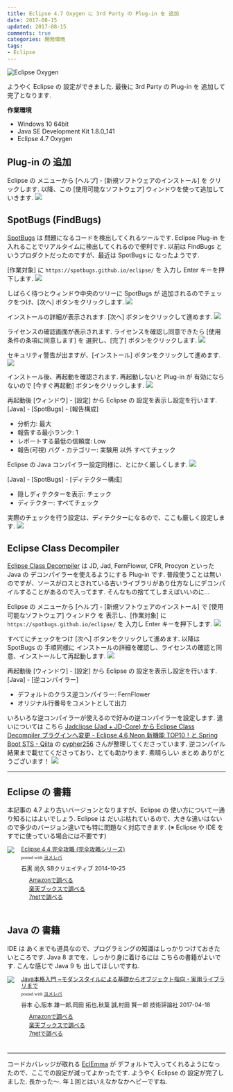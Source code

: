 ```yaml
---
title: Eclipse 4.7 Oxygen に 3rd Party の Plug-in を 追加
date: 2017-08-15
updated: 2017-08-15
comments: true
categories: 開発環境
tags:
- Eclipse
---
```


![](/assets/eclipse/4.7-oxygen.png "Eclipse Oxygen")

ようやく Eclipse の 設定ができました. 最後に 3rd Party の Plug-in を 追加して完了となります.

**作業環境**
- Windows 10 64bit
- Java SE Development Kit 1.8.0_141
- Eclipse 4.7 Oxygen


## Plug-in の 追加
Eclipse の メニューから [ヘルプ] - [新規ソフトウェアのインストール] を クリックします. 以降、この [使用可能なソフトウェア] ウィンドウを使って追加していきます.
![](/assets/eclipse/4.7-oxygen-3rd-party-plugins/01.png)


## SpotBugs (FindBugs)
[SpotBugs](https://spotbugs.github.io/) は 問題になるコードを検出してくれるツールです. Eclipse Plug-in を 入れることでリアルタイムに検出してくれるので便利です. 以前は FindBugs というプロダクトだったのですが、最近は SpotBugs に なったようです.

[作業対象] に `https://spotbugs.github.io/eclipse/` を 入力し Enter キーを押下します.
![](/assets/eclipse/4.7-oxygen-3rd-party-plugins/11.png)

しばらく待つとウィンドウ中央のツリーに SpotBugs が 追加されるのでチェックをつけ、[次へ] ボタンをクリックします.
![](/assets/eclipse/4.7-oxygen-3rd-party-plugins/12.png)

インストールの詳細が表示されます. [次へ] ボタンをクリックして進めます.
![](/assets/eclipse/4.7-oxygen-3rd-party-plugins/13.png)

ライセンスの確認画面が表示されます. ライセンスを確認し同意できたら [使用条件の条項に同意します] を 選択し、[完了] ボタンをクリックします.
![](/assets/eclipse/4.7-oxygen-3rd-party-plugins/14.png)

セキュリティ警告が出ますが、[インストール] ボタンをクリックして進めます.
![](/assets/eclipse/4.7-oxygen-3rd-party-plugins/15.png)

インストール後、再起動を確認されます. 再起動しないと Plug-in が 有効にならないので [今すぐ再起動] ボタンをクリックします.
![](/assets/eclipse/4.7-oxygen-3rd-party-plugins/16.png)

再起動後 [ウィンドウ] - [設定] から Eclipse の 設定を表示し設定を行います.
[Java] - [SpotBugs] - [報告構成]
- 分析力: 最大
- 報告する最小ランク: 1
- レポートする最低の信頼度: Low
- 報告(可視) バグ・カテゴリー: 実験用 以外 すべてチェック

Eclipse の Java コンパイラー設定同様に、とにかく厳しくします.
![](/assets/eclipse/4.7-oxygen-3rd-party-plugins/17.png)

[Java] - [SpotBugs] - [ディテクター構成]
- 隠しディテクターを表示: チェック
- ディテクター: すべてチェック

実際のチェックを行う設定は、ディテクターになるので、ここも厳しく設定します.
![](/assets/eclipse/4.7-oxygen-3rd-party-plugins/18.png)


## Eclipse Class Decompiler
[Eclipse Class Decompiler](http://www.cpupk.com/decompiler/) は JD, Jad, FernFlower, CFR, Procyon といった Java の デコンパイラーを使えるようにする Plug-in です.
普段使うことは無いのですが、ソースがロスとされている古いライブラリがあり仕方なしにデコンパイルすることがあるので入ってます. そんなもの捨ててしまえばいいのに...

Eclipse の メニューから [ヘルプ] - [新規ソフトウェアのインストール] で [使用可能なソフトウェア] ウィンドウ を 表示し、[作業対象] に `https://spotbugs.github.io/eclipse/` を 入力し Enter キーを押下します.
![](/assets/eclipse/4.7-oxygen-3rd-party-plugins/21.png)

すべてにチェックをつけ [次へ] ボタンをクリックして進めます. 以降は SpotBugs の 手順同様に インストールの詳細を確認し、ライセンスの確認と同意、インストールして再起動します.
![](/assets/eclipse/4.7-oxygen-3rd-party-plugins/22.png)

再起動後 [ウィンドウ] - [設定] から Eclipse の 設定を表示し設定を行います.
[Java] - [逆コンパイラー]
- デフォルトのクラス逆コンパイラー: FernFlower
- オリジナル行番号をコメントとして出力

いろいろな逆コンパイラーが使えるので好みの逆コンパイラーを設定します. 違いについては こちら [Jadclipse (Jad + JD-Core) から Eclipse Class Decompiler プラグインへ変更 - Eclipse 4.6 Neon 新機能 TOP10！と Spring Boot STS - Qiita](http://qiita.com/cypher256/items/2384d6797ac49740f217#jadclipse-jad--jd-core-%E3%81%8B%E3%82%89-eclipse-class-decompiler-%E3%83%97%E3%83%A9%E3%82%B0%E3%82%A4%E3%83%B3%E3%81%B8%E5%A4%89%E6%9B%B4) の [cypher256](http://qiita.com/cypher256) さんが整理してくださっています. 逆コンパイル結果まで載せてくださっており、とても助かります. 素晴らしい まとめ ありがとうございます！
![](/assets/eclipse/4.7-oxygen-3rd-party-plugins/23.png)



- - - -
## Eclipse の 書籍
本記事の 4.7 より古いバージョンとなりますが、Eclipse の 使い方について一通り知るにはよいでしょう. Eclipse は だいぶ枯れているので、大きな違いはないので多少のバージョン違いでも特に問題なく対応できます. (※ Eclipse や IDE を すでに使っている場合には不要です)
<div class="booklink-box" style="text-align:left;padding-bottom:20px;font-size:small;/zoom: 1;overflow: hidden;"><div class="booklink-image" style="float:left;margin:0 15px 10px 0;"><a href="//af.moshimo.com/af/c/click?a_id=860699&p_id=170&pc_id=185&pl_id=4062&s_v=b5Rz2P0601xu&url=http%3A%2F%2Fwww.amazon.co.jp%2Fexec%2Fobidos%2FASIN%2F4797380950" target="_blank" ><img src="https://images-fe.ssl-images-amazon.com/images/I/61UJFDCJZyL._SL160_.jpg" style="border: none;" /></a><img src="//i.moshimo.com/af/i/impression?a_id=860699&p_id=170&pc_id=185&pl_id=4062" width="1" height="1" style="border:none;"></div><div class="booklink-info" style="line-height:120%;/zoom: 1;overflow: hidden;"><div class="booklink-name" style="margin-bottom:10px;line-height:120%"><a href="//af.moshimo.com/af/c/click?a_id=860699&p_id=170&pc_id=185&pl_id=4062&s_v=b5Rz2P0601xu&url=http%3A%2F%2Fwww.amazon.co.jp%2Fexec%2Fobidos%2FASIN%2F4797380950" target="_blank" >Eclipse 4.4 完全攻略 (完全攻略シリーズ)</a><img src="//i.moshimo.com/af/i/impression?a_id=860699&p_id=170&pc_id=185&pl_id=4062" width="1" height="1" style="border:none;"><div class="booklink-powered-date" style="font-size:8pt;margin-top:5px;font-family:verdana;line-height:120%">posted with <a href="https://yomereba.com" rel="nofollow" target="_blank">ヨメレバ</a></div></div><div class="booklink-detail" style="margin-bottom:5px;">石黒 尚久 SBクリエイティブ 2014-10-25    </div><div class="booklink-link2" style="margin-top:10px;"><div class="shoplinkamazon" style="margin-right:5px;background: url('//img.yomereba.com/yl.gif') 0 0 no-repeat;padding: 2px 0 2px 18px;white-space: nowrap;"><a href="//af.moshimo.com/af/c/click?a_id=860699&p_id=170&pc_id=185&pl_id=4062&s_v=b5Rz2P0601xu&url=http%3A%2F%2Fwww.amazon.co.jp%2Fexec%2Fobidos%2FASIN%2F4797380950" target="_blank" >Amazonで調べる</a><img src="//i.moshimo.com/af/i/impression?a_id=860699&p_id=170&pc_id=185&pl_id=4062" width="1" height="1" style="border:none;"></div><div class="shoplinkrakuten" style="margin-right:5px;background: url('//img.yomereba.com/yl.gif') 0 -50px no-repeat;padding: 2px 0 2px 18px;white-space: nowrap;"><a href="//af.moshimo.com/af/c/click?a_id=862013&p_id=56&pc_id=56&pl_id=637&s_v=b5Rz2P0601xu&url=http%3A%2F%2Fbooks.rakuten.co.jp%2Frb%2F12960645%2F" target="_blank" >楽天ブックスで調べる</a><img src="//i.moshimo.com/af/i/impression?a_id=862013&p_id=56&pc_id=56&pl_id=637" width="1" height="1" style="border:none;"></div>          <div class="shoplinkseven" style="margin-right:5px;background: url('//img.yomereba.com/yl.gif') 0 -100px no-repeat;padding: 2px 0 2px 18px;white-space: nowrap;"><a href="//af.moshimo.com/af/c/click?a_id=860693&p_id=932&pc_id=1188&pl_id=12456&s_v=b5Rz2P0601xu&url=http%3A%2F%2F7net.omni7.jp%2Fsearch%2F%3FsearchKeywordFlg%3D1%26keyword%3D4-79-738095-8%2520%257C%25204-797-38095-8%2520%257C%25204-7973-8095-8%2520%257C%25204-79738-095-8%2520%257C%25204-797380-95-8%2520%257C%25204-7973809-5-8" target="_blank" >7netで調べる<img src="//i.moshimo.com/af/i/impression?a_id=860693&p_id=932&pc_id=1188&pl_id=12456" width="1" height="1" style="border:none;"></a></div>                          </div></div><div class="booklink-footer" style="clear: left"></div></div>

## Java の 書籍
IDE は あくまでも道具なので、プログラミングの知識はしっかりつけておきたいところです.
Java 8 までを、しっかり身に着けるには こちらの書籍がよいです. こんな感じで Java 9 も 出してほしいですね.
<div class="booklink-box" style="text-align:left;padding-bottom:20px;font-size:small;/zoom: 1;overflow: hidden;"><div class="booklink-image" style="float:left;margin:0 15px 10px 0;"><a href="//af.moshimo.com/af/c/click?a_id=860699&p_id=170&pc_id=185&pl_id=4062&s_v=b5Rz2P0601xu&url=http%3A%2F%2Fwww.amazon.co.jp%2Fexec%2Fobidos%2FASIN%2F477418909X" target="_blank" ><img src="https://images-fe.ssl-images-amazon.com/images/I/51741IwOl5L._SL160_.jpg" style="border: none;" /></a><img src="//i.moshimo.com/af/i/impression?a_id=860699&p_id=170&pc_id=185&pl_id=4062" width="1" height="1" style="border:none;"></div><div class="booklink-info" style="line-height:120%;/zoom: 1;overflow: hidden;"><div class="booklink-name" style="margin-bottom:10px;line-height:120%"><a href="//af.moshimo.com/af/c/click?a_id=860699&p_id=170&pc_id=185&pl_id=4062&s_v=b5Rz2P0601xu&url=http%3A%2F%2Fwww.amazon.co.jp%2Fexec%2Fobidos%2FASIN%2F477418909X" target="_blank" >Java本格入門 ~モダンスタイルによる基礎からオブジェクト指向・実用ライブラリまで</a><img src="//i.moshimo.com/af/i/impression?a_id=860699&p_id=170&pc_id=185&pl_id=4062" width="1" height="1" style="border:none;"><div class="booklink-powered-date" style="font-size:8pt;margin-top:5px;font-family:verdana;line-height:120%">posted with <a href="https://yomereba.com" rel="nofollow" target="_blank">ヨメレバ</a></div></div><div class="booklink-detail" style="margin-bottom:5px;">谷本 心,阪本 雄一郎,岡田 拓也,秋葉 誠,村田 賢一郎 技術評論社 2017-04-18    </div><div class="booklink-link2" style="margin-top:10px;"><div class="shoplinkamazon" style="margin-right:5px;background: url('//img.yomereba.com/yl.gif') 0 0 no-repeat;padding: 2px 0 2px 18px;white-space: nowrap;"><a href="//af.moshimo.com/af/c/click?a_id=860699&p_id=170&pc_id=185&pl_id=4062&s_v=b5Rz2P0601xu&url=http%3A%2F%2Fwww.amazon.co.jp%2Fexec%2Fobidos%2FASIN%2F477418909X" target="_blank" >Amazonで調べる</a><img src="//i.moshimo.com/af/i/impression?a_id=860699&p_id=170&pc_id=185&pl_id=4062" width="1" height="1" style="border:none;"></div><div class="shoplinkrakuten" style="margin-right:5px;background: url('//img.yomereba.com/yl.gif') 0 -50px no-repeat;padding: 2px 0 2px 18px;white-space: nowrap;"><a href="//af.moshimo.com/af/c/click?a_id=862013&p_id=56&pc_id=56&pl_id=637&s_v=b5Rz2P0601xu&url=http%3A%2F%2Fbooks.rakuten.co.jp%2Frb%2F14782914%2F" target="_blank" >楽天ブックスで調べる</a><img src="//i.moshimo.com/af/i/impression?a_id=862013&p_id=56&pc_id=56&pl_id=637" width="1" height="1" style="border:none;"></div>           <div class="shoplinkseven" style="margin-right:5px;background: url('//img.yomereba.com/yl.gif') 0 -100px no-repeat;padding: 2px 0 2px 18px;white-space: nowrap;"><a href="//af.moshimo.com/af/c/click?a_id=860693&p_id=932&pc_id=1188&pl_id=12456&s_v=b5Rz2P0601xu&url=http%3A%2F%2F7net.omni7.jp%2Fsearch%2F%3FsearchKeywordFlg%3D1%26keyword%3D4-77-418909-3%2520%257C%25204-774-18909-3%2520%257C%25204-7741-8909-3%2520%257C%25204-77418-909-3%2520%257C%25204-774189-09-3%2520%257C%25204-7741890-9-3" target="_blank" >7netで調べる<img src="//i.moshimo.com/af/i/impression?a_id=860693&p_id=932&pc_id=1188&pl_id=12456" width="1" height="1" style="border:none;"></a></div>                          </div></div><div class="booklink-footer" style="clear: left"></div></div>



- - - -
コードカバレッジが取れる [EclEmma](http://www.eclemma.org/) が デフォルトで入ってくれるようになったので、ここでの設定が減ってよかったです.
ようやく Eclipse の 設定が完了しました. 長かった～. 年１回とはいえなかなかヘビーですね.

